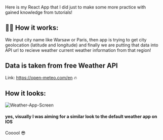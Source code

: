 Here is my React App that I did just to make some more practice with gained knowledge from tutorials!

## 🕵🏻 How it works:
We input city name like Warsaw or Paris, then app is trying to get city geolocation (latitude and longitude) and finally we are putting that data into API url to recieve weather current weather information from that region! 

## Data is taken from free Weather API
Link: https://open-meteo.com/en 🔥

## How it looks:
![Weather-App-Screen](https://user-images.githubusercontent.com/61027817/202840461-ec190ebd-6126-4bc8-a1ea-09518697c5c3.png)
#### yes, visually I was aiming for a similar look to the default weather app on IOS

Cooool 😎
